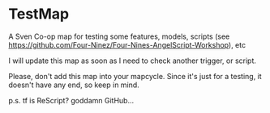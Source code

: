 # TestMap
A Sven Co-op map for testing some features, models, scripts (see https://github.com/Four-Ninez/Four-Nines-AngelScript-Workshop), etc

I will update this map as soon as I need to check another trigger, or script.

Please, don't add this map into your mapcycle. Since it's just for a testing, it doesn't have any end, so keep in mind.


p.s. tf is ReScript? goddamn GitHub...
